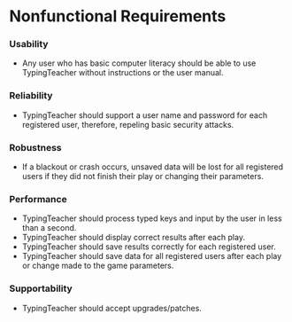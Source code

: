 # Nonfunctional Requirements

### Usability
- Any user who has basic computer literacy should be able to use TypingTeacher without instructions or the user manual. 

### Reliability
- TypingTeacher should support a user name and password for each registered user, therefore, repeling basic security attacks.

### Robustness
- If a blackout or crash occurs, unsaved data will be lost for all registered users if they did not finish their play or changing their parameters.  

### Performance
- TypingTeacher should process typed keys and input by the user in less than a second.
- TypingTeacher should display correct results after each play.
- TypingTeacher should save results correctly for each registered user. 
- TypingTeacher should save data for all registered users after each play or change made to the game parameters.

### Supportability
- TypingTeacher should accept upgrades/patches.
